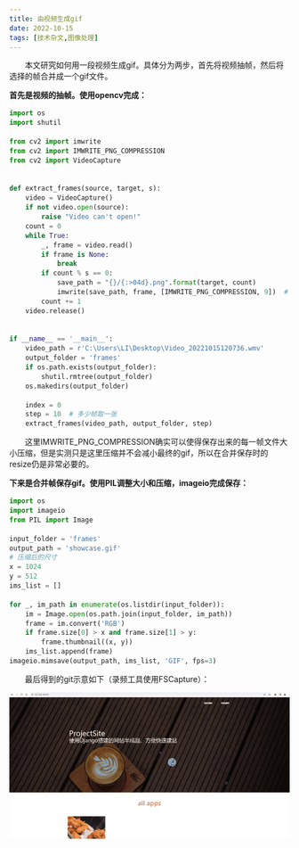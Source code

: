 ```yaml
---
title: 由视频生成gif
date: 2022-10-15
tags: [技术杂文,图像处理]
---
```


&emsp;&emsp;本文研究如何用一段视频生成gif。具体分为两步，首先将视频抽帧，然后将选择的帧合并成一个gif文件。
<!--more-->
**首先是视频的抽帧。使用opencv完成：**
```python
import os
import shutil

from cv2 import imwrite
from cv2 import IMWRITE_PNG_COMPRESSION
from cv2 import VideoCapture


def extract_frames(source, target, s):
    video = VideoCapture()
    if not video.open(source):
        raise "Video can't open!"
    count = 0
    while True:
        _, frame = video.read()
        if frame is None:
            break
        if count % s == 0:
            save_path = "{}/{:>04d}.png".format(target, count)
            imwrite(save_path, frame, [IMWRITE_PNG_COMPRESSION, 9])  # 压缩比1~10默认3，数字越小压缩比越小
        count += 1
    video.release()


if __name__ == '__main__':
    video_path = r'C:\Users\LI\Desktop\Video_20221015120736.wmv'
    output_folder = 'frames'
    if os.path.exists(output_folder):
        shutil.rmtree(output_folder)
    os.makedirs(output_folder)

    index = 0
    step = 10  # 多少帧取一张
    extract_frames(video_path, output_folder, step)
```

&emsp;&emsp;这里IMWRITE_PNG_COMPRESSION确实可以使得保存出来的每一帧文件大小压缩，但是实测只是这里压缩并不会减小最终的gif，所以在合并保存时的resize仍是非常必要的。  

**下来是合并帧保存gif。使用PIL调整大小和压缩，imageio完成保存：**
```python
import os
import imageio
from PIL import Image

input_folder = 'frames'
output_path = 'showcase.gif'
# 压缩后的尺寸
x = 1024
y = 512
ims_list = []

for _, im_path in enumerate(os.listdir(input_folder)):
    im = Image.open(os.path.join(input_folder, im_path))
    frame = im.convert('RGB')
    if frame.size[0] > x and frame.size[1] > y:
        frame.thumbnail((x, y))
    ims_list.append(frame)
imageio.mimsave(output_path, ims_list, 'GIF', fps=3)

``` 

&emsp;&emsp;最后得到的git示意如下（录频工具使用FSCapture）：

![gif效果](/static/由视频生成gif/showcase.gif)
